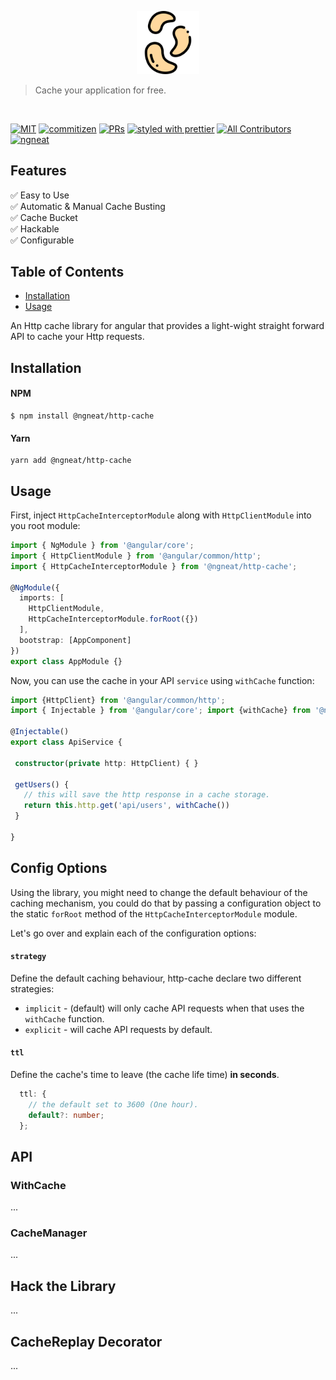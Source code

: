 <p align="center">
 <img width="20%" height="20%" src="./logo.svg">
</p>

> Cache your application for free.
    
<br />

[![MIT](https://img.shields.io/packagist/l/doctrine/orm.svg?style=flat-square)]()
[![commitizen](https://img.shields.io/badge/commitizen-friendly-brightgreen.svg?style=flat-square)]()
[![PRs](https://img.shields.io/badge/PRs-welcome-brightgreen.svg?style=flat-square)]()
[![styled with prettier](https://img.shields.io/badge/styled_with-prettier-ff69b4.svg?style=flat-square)](https://github.com/prettier/prettier)
[![All Contributors](https://img.shields.io/badge/all_contributors-2-orange.svg?style=flat-square)](#contributors)
[![ngneat](https://img.shields.io/badge/@-ngneat-383636?style=flat-square&labelColor=8f68d4)](https://github.com/ngneat/)


## Features

✅ Easy to Use <br>
✅ Automatic & Manual Cache Busting <br>
✅ Cache Bucket <br>
✅ Hackable <br>
✅ Configurable <br>

## Table of Contents

- [Installation](#installation)
- [Usage](#usage)

An Http cache library for angular that provides a light-wight straight forward API to cache your Http requests. 

## Installation

#### NPM

```shell script
$ npm install @ngneat/http-cache
```

#### Yarn

```shell script
yarn add @ngneat/http-cache
```

## Usage

First, inject `HttpCacheInterceptorModule` along with `HttpClientModule` into you root module:

```typescript
import { NgModule } from '@angular/core';
import { HttpClientModule } from '@angular/common/http';
import { HttpCacheInterceptorModule } from '@ngneat/http-cache';

@NgModule({
  imports: [
    HttpClientModule,
    HttpCacheInterceptorModule.forRoot({})
  ],
  bootstrap: [AppComponent]
})
export class AppModule {}
```

Now, you can use the cache in your API `service` using `withCache` function: 

```typescript
import {HttpClient} from '@angular/common/http'; 
import { Injectable } from '@angular/core'; import {withCache} from '@ngneat/http-cache';

@Injectable()
export class ApiService {

 constructor(private http: HttpClient) { }

 getUsers() {
   // this will save the http response in a cache storage.
   return this.http.get('api/users', withCache()) 
 }

}
```

## Config Options

Using the library, you might need to change the default behaviour of the caching mechanism, you could do that by passing a configuration object to the static `forRoot` method of the `HttpCacheInterceptorModule` module.

Let's go over and explain each of the configuration options:

#### `strategy`
Define the default caching behaviour, http-cache declare two different strategies:

* `implicit` - (default) will only cache API requests when that uses the `withCache` function.
* `explicit` - will cache API requests by default.

#### `ttl`
Define the cache's time to leave (the cache life time) **in seconds**.
```typescript
  ttl: {
    // the default set to 3600 (One hour).
    default?: number;
  };
```

## API

### WithCache
...

### CacheManager
...

## Hack the Library
...

## CacheReplay Decorator
...


